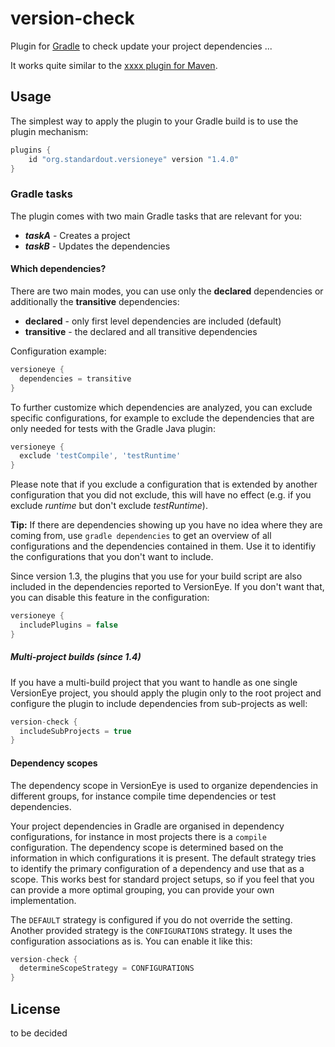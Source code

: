 version-check
========================

Plugin for [Gradle](http://www.gradle.org/) to check update your project dependencies ...

It works quite similar to the [xxxx plugin for Maven](https://xxxx).

Usage
-----

The simplest way to apply the plugin to your Gradle build is to use the plugin mechanism:

```groovy
plugins {
    id "org.standardout.versioneye" version "1.4.0"
}
```


### Gradle tasks

The plugin comes with two main Gradle tasks that are relevant for you:

* ***taskA*** - Creates a project 
* ***taskB*** - Updates the dependencies 
 

#### Which dependencies?

There are two main modes, you can use only the **declared** dependencies or additionally the **transitive** dependencies:

* **declared** - only first level dependencies are included (default)
* **transitive** - the declared and all transitive dependencies

Configuration example:
```groovy
versioneye {
  dependencies = transitive
}
```

To further customize which dependencies are analyzed, you can exclude specific configurations, for example to exclude the dependencies that are only needed for tests with the Gradle Java plugin:
```groovy
versioneye {
  exclude 'testCompile', 'testRuntime'
}
```

Please note that if you exclude a configuration that is extended by another configuration that you did not exclude, this will have no effect (e.g. if you exclude *runtime* but don't exclude *testRuntime*).

**Tip:** If there are dependencies showing up you have no idea where they are coming from, use `gradle dependencies` to get an overview of all configurations and the dependencies contained in them. Use it to identifiy the configurations that you don't want to include.

Since version 1.3, the plugins that you use for your build script are also included in the dependencies reported to VersionEye. If you don't want that, you can disable this feature in the configuration:

```groovy
versioneye {
  includePlugins = false
}
```


##### Multi-project builds (since 1.4)

If you have a multi-build project that you want to handle as one single VersionEye project, you should apply the plugin only to the root project and configure the plugin to include dependencies from sub-projects as well:

```groovy
version-check {
  includeSubProjects = true
}
```



#### Dependency scopes

The dependency scope in VersionEye is used to organize dependencies in different groups, for instance compile time dependencies or test dependencies.

Your project dependencies in Gradle are organised in dependency configurations, for instance in most projects there is a `compile` configuration. The dependency scope is determined based on the information in which configurations it is present.
The default strategy tries to identify the primary configuration of a dependency and use that as a scope.
This works best for standard project setups, so if you feel that you can provide a more optimal grouping, you can provide your own implementation.

The `DEFAULT` strategy is configured if you do not override the setting. Another provided strategy is the `CONFIGURATIONS` strategy.
It uses the configuration associations as is. You can enable it like this:

```groovy
version-check {
  determineScopeStrategy = CONFIGURATIONS
}
```

License
-----

to be decided
